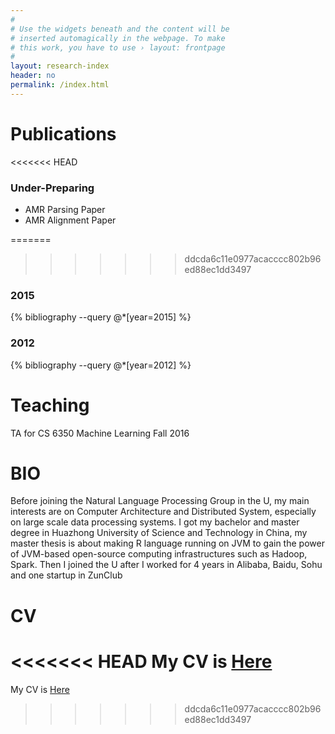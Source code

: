 ```yaml
---
#
# Use the widgets beneath and the content will be
# inserted automagically in the webpage. To make
# this work, you have to use › layout: frontpage
#
layout: research-index
header: no
permalink: /index.html
---
```


# Publications

<<<<<<< HEAD
### Under-Preparing
* AMR Parsing Paper
* AMR Alignment Paper

=======
>>>>>>> ddcda6c11e0977acacccc802b96ed88ec1dd3497
### 2015

{% bibliography --query @*[year=2015] %}

### 2012

{% bibliography --query @*[year=2012] %}

# Teaching 

TA for CS 6350 Machine Learning Fall 2016

# BIO

Before joining the Natural Language Processing Group in the U, my main interests
are on Computer Architecture and Distributed System, especially on large scale
data processing systems. I got my bachelor and master degree in Huazhong
University of Science and Technology in China, my master thesis is about making
R language running on JVM to gain the power of JVM-based open-source computing
infrastructures such as Hadoop, Spark. Then I joined the U after I worked for 4 years 
in Alibaba, Baidu, Sohu and one startup in ZunClub 

# CV

<<<<<<< HEAD
My CV is [Here](http://www.cs.utah.edu/~jcao/public/Jie_CV.pdf)
=======
My CV is [Here](http://www.cs.utah.edu/~jcao/public/CV_Jie-Cao.pdf)
>>>>>>> ddcda6c11e0977acacccc802b96ed88ec1dd3497


